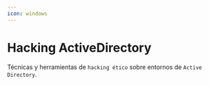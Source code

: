 ```yaml
---
icon: windows
---
```


# Hacking ActiveDirectory

Técnicas y herramientas de `hacking ético` sobre entornos de `Active Directory`.
